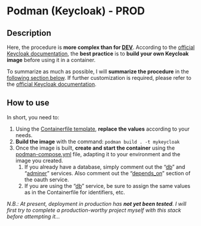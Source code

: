 # Podman (Keycloak) - PROD

## Description

Here, the procedure is **more complex than for [DEV](../dev)**.
According to the [official Keycloak documentation](https://www.keycloak.org/server/containers#_creating_a_customized_and_optimized_container_image), the **best practice** is to **build your own Keycloak image** before using it in a container.

To summarize as much as possible, I will **summarize the procedure** in the [following section below](#how-to-use).
If further customization is required, please refer to the [official Keycloak documentation](https://www.keycloak.org/server/containers#_creating_a_customized_and_optimized_container_image).

## How to use

In short, you need to:

1. Using the [Containerfile template](Containerfile.template), **replace the values** according to your needs.
2. **Build the image** with the command: `podman build . -t mykeycloak`
3. Once the image is built, **create and start the container** using the [podman-compose.yml](podman-compose.yml) file, adapting it to your environment and the image you created.
   1. If you already have a database, simply comment out the “[db](podman-compose.yml#L16)” and “[adminer](podman-compose.yml#L24)” services. Also comment out the “[depends_on](podman-compose.yml#L7)” section of the oauth service.
   2. If you are using the “[db](podman-compose.yml#L16)” service, be sure to assign the same values as in the Containerfile for identifiers, etc.

*N.B.: At present, deployment in production has **not yet been tested**. I will first try to complete a production-worthy project myself with this stack before attempting it...*
